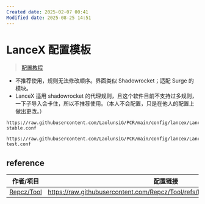 ```yaml
---
Created date: 2025-02-07 00:41
Modified date: 2025-08-25 14:51
---
```

# LanceX 配置模板

> [配置教程](https://github.com/LaolunsiG/PCR/blob/main/Agency_Wiki/Agency_Config_Tutorial/lancex%20%E9%85%8D%E7%BD%AE%E6%95%99%E7%A8%8B.md)

- 不推荐使用，规则无法修改顺序。界面类似 Shadowrocket；适配 Surge 的模块。
- LanceX 适用 shadowrocket 的代理规则，且这个软件目前不支持过多规则，一下子导入会卡住，所以不推荐使用。（本人不会配置，只是在他人的配置上做出更改。）

```
https://raw.githubusercontent.com/LaolunsiG/PCR/main/config/lancex/LanceX-stable.conf
```

```
https://raw.githubusercontent.com/LaolunsiG/PCR/main/config/lancex/LanceX-test.conf
```

## reference

| 作者/项目                                                                 | 配置链接                                                                                                                                                                 |
| --------------------------------------------------------------------- | -------------------------------------------------------------------------------------------------------------------------------------------------------------------- |
| [Repcz/Tool](https://github.com/Repcz/Tool/blob/X/LanceX/LanceX.conf) | https://raw.githubusercontent.com/Repcz/Tool/refs/heads/X/LanceX/LanceX.conf                                                                                         |
